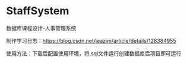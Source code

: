 # StaffSystem
数据库课程设计-人事管理系统

制作学习日志：https://blog.csdn.net/jeazim/article/details/128384955

使用方法：下载后配置使用环境，将.sql文件运行创建数据库后项目即可运行
